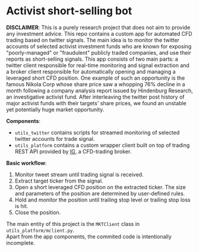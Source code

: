# Activist short-selling bot
**DISCLAIMER**:  This is a purely research project that does not aim to provide any investment advice.
This repo contains a custom app for automated CFD trading based on twitter signals. The main idea is to monitor the twitter accounts of selected activist investment funds who are known for exposing "poorly-managed" or "fraudulent" publicly traded companies, and use their reports as short-selling signals. This app consists of two main parts: a twitter client responsible for real-time monitoring and signal extraction and a broker client responsible for automatically opening and managing a leveraged short CFD position. One example of such an opportunity is the famous Nikola Corp whose share price saw a whopping 76% decline in a month following a company analysis report issued by Hindenburg Research, an investigative activist fund. After interleaving the twitter post history of major activist funds with their targets' share prices, we found an unstable yet potentially huge market opportunity.

**Components**:
- `utils_twitter` contains scripts for streamed monitoring of selected twitter accounts for trade signal.
- `utils_platform` contains a custom wrapper client built on top of trading REST API provided by [IG](www.ig.com), a CFD-trading broker.

**Basic workflow**:
1. Monitor tweet stream until trading signal is received.
2. Extract target ticker from the signal.
3. Open a short leveraged CFD position on the extracted ticker. The size and parameters of the position are determined by user-defined rules.
4. Hold and monitor the position until trailing stop level or trailing stop loss is hit.
5. Close the position.

The main entity of this project is the `MKTClient` class in `utils_platform/mclient.py`. <br>
Apart from the app components, the commited code is intentionally incomplete.